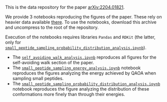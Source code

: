 This is the data repository for the paper [arXiv:2204.01821](https://arxiv.org/abs/2204.01821).

We provide 3 notebooks reproducing the figures of the paper. These rely on heavier data available [there](.https://zenodo.org/record/6563433/files/data.tar.xz?download=1). To use the notebooks, download this archive and uncompress to the root of the repository.

Execution of the notebooks requires libraries `Pandas` and `RDKit` (the latter, only for [`small_peptide_sampling_probability_distribution_analysis.ipynb`](./`small_peptide_sampling_probability_distribution_analysis.ipynb`)).

- The [`self_avoiding_walk_analysis.ipynb`](./self_avoiding_walk_analysis.ipynb) reproduces all figures for the self-avoiding walk section of the paper.
- The [`small_peptide_sampling_energy_analysis.ipynb`](./small_peptide_sampling_energy_analysis.ipynb) notebook reproduces the figures analyzing the energy achieved by QAOA when sampling small peptides.
- The [`small_peptide_sampling_probability_distribution_analysis.ipynb`](./`small_peptide_sampling_probability_distribution_analysis.ipynb`) notebook reproduces the figure analyzing the distribution of these conformations more finely than through their energies.